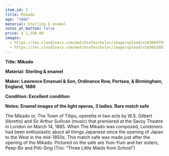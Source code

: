 ```yaml
---
item_id: 2
title: Mikado
age: "1886"
material: Sterling & enamel
notes_at_bottom: false
price: $ 1,250.00
images:
  - https://res.cloudinary.com/matchsafescholar/image/upload/v1656697958/Mikado_use2.jpg
  - https://res.cloudinary.com/matchsafescholar/image/upload/v1656538837/Mikado33.jpg
---
```

**Title:		Mikado**

**Material: 	Sterling & enamel**

**Maker: 	        Lawrence Emanuel & Son, Ordinance Row, Portsea, & Birmingham, England, 1886**

**Condition: 	Excellent condition**

**Notes: 	        Enamel images of the light operas, 3 ladies. Rare match safe**


The Mikado or, The Town of Titipu, operetta in two acts by W.S. Gilbert (libretto) and Sir Arthur Sullivan (music) that premiered at the Savoy Theatre in London on March 14, 1885.
When The Mikado was composed, Londoners had been enthusiastic about all things Japanese since the opening of Japan to the West in the mid-1850s. This match safe was made just after the opening of the Mikado.
Pictured on the safe are Yum-Yum and her sisters, Peep-Bo and Pitti-Sing (Trio: “Three Little Maids from School”)